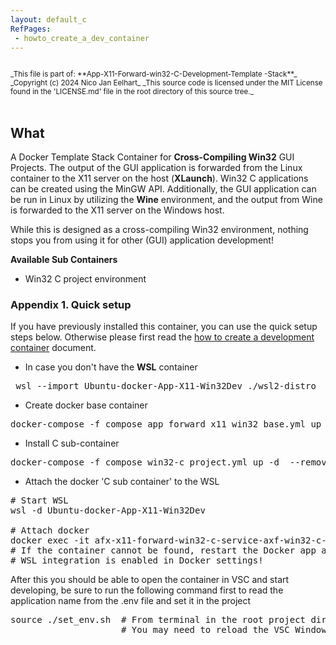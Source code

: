 ```yaml
---
layout: default_c
RefPages:
 - howto_create_a_dev_container
--- 
```


<small>
<br>
_This file is part of: **App-X11-Forward-win32-C-Development-Template -Stack**_
_Copyright (c) 2024 Nico Jan Eelhart_
_This source code is licensed under the MIT License found in the  'LICENSE.md' file in the root directory of this source tree._
</small>
<br><br>

## What
A Docker Template Stack Container for **Cross-Compiling Win32** GUI Projects.
The output of the GUI application is forwarded from the Linux container to the X11 server on the host (**XLaunch**). Win32 C applications can be created using the MinGW API. Additionally, the GUI application can be run in Linux by utilizing the **Wine** environment, and the output from Wine is forwarded to the X11 server on the Windows host.

While this is designed as a cross-compiling Win32 environment, nothing stops you from using it for other (GUI) application development!

**Available Sub Containers**
- Win32 C project environment



### Appendix 1. Quick setup
If you have previously installed this container, you can use the quick setup steps below. Otherwise please first read the [how to create a development container](./Howtos/howto_create_a_dev_container) document.
- In case you don't have the **WSL** container
<pre class="nje-cmd-one-line"> wsl --import Ubuntu-docker-App-X11-Win32Dev ./wsl2-distro  "install.tar.gz"  </pre>
- Create docker base container
 <pre class="nje-cmd-one-line">docker-compose -f compose_app_forward_x11_win32_base.yml up -d --build --force-recreate  --remove-orphans </pre>
 - Install C sub-container
  <pre class="nje-cmd-one-line">docker-compose -f compose_win32-c_project.yml up -d  --remove-orphans --build --force-recreate  </pre>
  - Attach the docker 'C sub container' to the WSL
  <pre class="nje-cmd-multi-line">
# Start WSL
wsl -d Ubuntu-docker-App-X11-Win32Dev  

# Attach docker
docker exec -it afx-x11-forward-win32-c-service-axf-win32-c-1 /bin/bash
# If the container cannot be found, restart the Docker app and ensure 
# WSL integration is enabled in Docker settings!
</pre>

After this you should be able to open the container in VSC and start developing, be sure to run the following command first to read the application name from the .env file and set it in the project
<pre class="nje-cmd-multi-line">
source ./set_env.sh  # From terminal in the root project dir.
                     # You may need to reload the VSC Window!
</pre>

